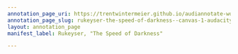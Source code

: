 ```yaml
---
annotation_page_uri: https://trentwintermeier.github.io/audiannotate-workshop-example-rukeyser/annotations/rukeyser-the-speed-of-darkness--canvas-1-audacity-annotations.json
annotation_page_slug: rukeyser-the-speed-of-darkness--canvas-1-audacity-annotations
layout: annotation_page
manifest_label: Rukeyser, "The Speed of Darkness"

---
```

